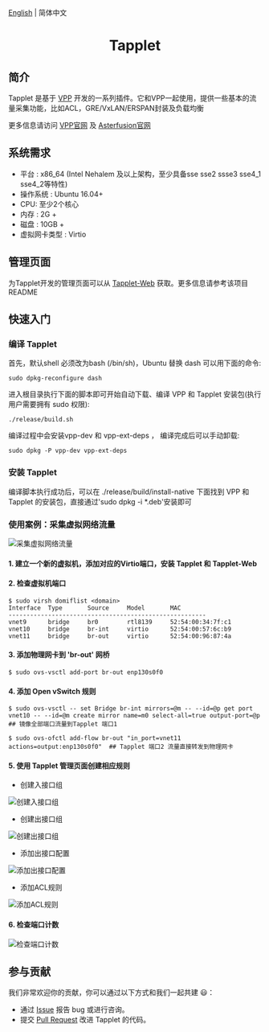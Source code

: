 [English](./README.en.md)  |  简体中文  

<h1 align="center">Tapplet</h1>

## 简介
Tapplet 是基于 [VPP](https://github.com/FDio/vpp) 开发的一系列插件。它和VPP一起使用，提供一些基本的流量采集功能，比如ACL，GRE/VxLAN/ERSPAN封装及负载均衡

更多信息请访问 [VPP官网](http://fd.io/) 及 [Asterfusion官网](https://asterfusion.com)

## 系统需求
- 平台 : x86_64 (Intel Nehalem 及以上架构，至少具备sse sse2 ssse3 sse4_1 sse4_2等特性)
- 操作系统 :  Ubuntu 16.04+
- CPU: 至少2个核心
- 内存 : 2G +
- 磁盘 :  10GB +
- 虚拟网卡类型 : Virtio

## 管理页面
为Tapplet开发的管理页面可以从 [Tapplet-Web](https://github.com/asterfusion/Tapplet-Web) 获取。更多信息请参考该项目README

## 快速入门
### 编译 Tapplet
首先，默认shell 必须改为bash (/bin/sh)，Ubuntu 替换 dash 可以用下面的命令:
    
    sudo dpkg-reconfigure dash

进入根目录执行下面的脚本即可开始自动下载、编译 VPP 和 Tapplet 安装包(执行用户需要拥有 sudo 权限):

    ./release/build.sh

编译过程中会安装vpp-dev 和 vpp-ext-deps ， 编译完成后可以手动卸载:

    sudo dpkg -P vpp-dev vpp-ext-deps


### 安装 Tapplet
编译脚本执行成功后，可以在 ./release/build/install-native 下面找到 VPP 和 Tapplet 的安装包，直接通过'sudo dpkg -i *.deb'安装即可


### 使用案例：采集虚拟网络流量
![采集虚拟网络流量](./images/zh/collect_network_traffic.png)

#### 1. 建立一个新的虚拟机，添加对应的Virtio端口，安装 Tapplet 和 Tapplet-Web

#### 2. 检查虚拟机端口
```
$ sudo virsh domiflist <domain>
Interface  Type       Source     Model       MAC
-------------------------------------------------------
vnet9      bridge     br0        rtl8139     52:54:00:34:7f:c1
vnet10     bridge     br-int     virtio      52:54:00:57:6c:b9
vnet11     bridge     br-out     virtio      52:54:00:96:87:4a
```

#### 3. 添加物理网卡到 'br-out' 网桥

```
$ sudo ovs-vsctl add-port br-out enp130s0f0
```


#### 4. 添加 Open vSwitch 规则

```
$ sudo ovs-vsctl -- set Bridge br-int mirrors=@m -- --id=@p get port vnet10 -- --id=@m create mirror name=m0 select-all=true output-port=@p ## 镜像全部端口流量到Tapplet 端口1

$ sudo ovs-ofctl add-flow br-out "in_port=vnet11 actions=output:enp130s0f0"  ## Tapplet 端口2 流量直接转发到物理网卡
```

#### 5. 使用 Tapplet 管理页面创建相应规则

- 创建入接口组

![创建入接口组](./images/zh/1_create_in_group.png )

- 创建出接口组

![创建出接口组](./images/zh/2_create_output_grp.png )

- 添加出接口配置

![添加出接口配置](./images/zh/3_action_cfg.png )

- 添加ACL规则

![添加ACL规则](./images/zh/4_add_acl.png )

#### 6. 检查端口计数

![检查端口计数](./images/zh/5_check_statics.png )

## 参与贡献

我们非常欢迎你的贡献，你可以通过以下方式和我们一起共建 :smiley:：
- 通过 [Issue](https://github.com/asterfusion/Tapplet/issues) 报告 bug 或进行咨询。
- 提交 [Pull Request](https://github.com/asterfusion/Tapplet/pulls) 改进 Tapplet 的代码。